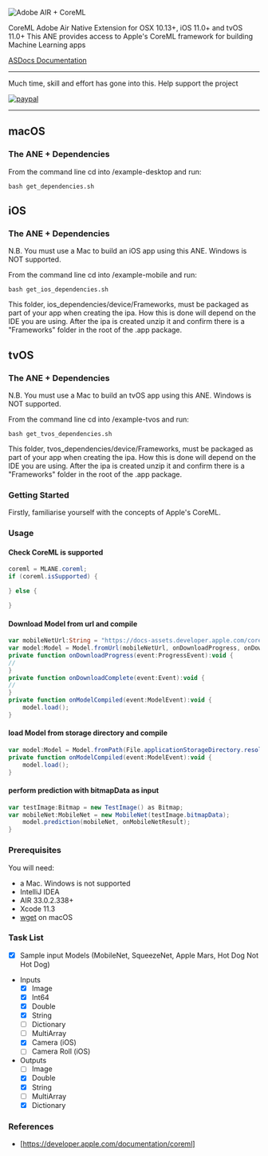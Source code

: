 ![Adobe AIR + CoreML](mlane.png)

CoreML Adobe Air Native Extension for OSX 10.13+, iOS 11.0+ and tvOS 11.0+
This ANE provides access to Apple's CoreML framework for building Machine Learning apps    

[ASDocs Documentation](https://tuarua.github.io/asdocs/mlane/)  

-------------

Much time, skill and effort has gone into this. Help support the project

[![paypal](https://www.paypalobjects.com/en_US/i/btn/btn_donateCC_LG.gif)](https://www.paypal.com/cgi-bin/webscr?cmd=_s-xclick&hosted_button_id=5UR2T52J633RC)

-------------

## macOS

### The ANE + Dependencies

From the command line cd into /example-desktop and run:

```shell
bash get_dependencies.sh
```

## iOS

### The ANE + Dependencies

N.B. You must use a Mac to build an iOS app using this ANE. Windows is NOT supported.

From the command line cd into /example-mobile and run:

```shell
bash get_ios_dependencies.sh
```

This folder, ios_dependencies/device/Frameworks, must be packaged as part of your app when creating the ipa. How this is done will depend on the IDE you are using.
After the ipa is created unzip it and confirm there is a "Frameworks" folder in the root of the .app package.

## tvOS

### The ANE + Dependencies

N.B. You must use a Mac to build an tvOS app using this ANE. Windows is NOT supported.

From the command line cd into /example-tvos and run:

```shell
bash get_tvos_dependencies.sh
```

This folder, tvos_dependencies/device/Frameworks, must be packaged as part of your app when creating the ipa. How this is done will depend on the IDE you are using.
After the ipa is created unzip it and confirm there is a "Frameworks" folder in the root of the .app package.

### Getting Started

Firstly, familiarise yourself with the concepts of Apple's CoreML.

### Usage
#### Check CoreML is supported
```actionscript
coreml = MLANE.coreml;
if (coreml.isSupported) {

} else {

}
```

#### Download Model from url and compile
```actionscript
var mobileNetUrl:String = "https://docs-assets.developer.apple.com/coreml/models/MobileNet.mlmodel"
var model:Model = Model.fromUrl(mobileNetUrl, onDownloadProgress, onDownloadComplete, onModelCompiled);
private function onDownloadProgress(event:ProgressEvent):void {
//
}
private function onDownloadComplete(event:Event):void {
//
}
private function onModelCompiled(event:ModelEvent):void {
    model.load();
}
```

#### load Model from storage directory and compile
```actionscript
var model:Model = Model.fromPath(File.applicationStorageDirectory.resolvePath("MobileNet.mlmodel").nativePath, onCompiled);
private function onModelCompiled(event:ModelEvent):void {
    model.load();
}
```

#### perform prediction with bitmapData as input
```actionscript
var testImage:Bitmap = new TestImage() as Bitmap;
var mobileNet:MobileNet = new MobileNet(testImage.bitmapData);
    model.prediction(mobileNet, onMobileNetResult);
}
```

### Prerequisites

You will need:
- a Mac. Windows is not supported
- IntelliJ IDEA
- AIR 33.0.2.338+
- Xcode 11.3
- [wget](http://rudix.org/packages/wget.html) on macOS

### Task List
- [x] Sample input Models (MobileNet, SqueezeNet, Apple Mars, Hot Dog Not Hot Dog)
* Inputs
    - [x] Image
    - [x] Int64
    - [x] Double
    - [x] String
    - [ ] Dictionary
    - [ ] MultiArray
    - [x] Camera (iOS)
    - [ ] Camera Roll (iOS)
* Outputs
    - [ ] Image
    - [x] Double
    - [x] String
    - [ ] MultiArray
    - [x] Dictionary

### References
* [https://developer.apple.com/documentation/coreml]
